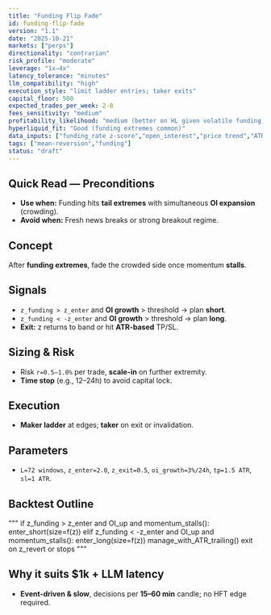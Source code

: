 ```yaml
---
title: "Funding Flip Fade"
id: funding-flip-fade
version: "1.1"
date: "2025-10-21"
markets: ["perps"]
directionality: "contrarian"
risk_profile: "moderate"
leverage: "1x–4x"
latency_tolerance: "minutes"
llm_compatibility: "high"
execution_style: "limit ladder entries; taker exits"
capital_floor: 500
expected_trades_per_week: 2-8
fees_sensitivity: "medium"
profitability_likelihood: "medium (better on HL given volatile funding)"
hyperliquid_fit: "Good (funding extremes common)"
data_inputs: ["funding_rate z-score","open_interest","price trend","ATR"]
tags: ["mean-reversion","funding"]
status: "draft"
---
```


## Quick Read — Preconditions
- **Use when:** Funding hits **tail extremes** with simultaneous **OI expansion** (crowding).
- **Avoid when:** Fresh news breaks or strong breakout regime.

## Concept
After **funding extremes**, fade the crowded side once momentum **stalls**.

## Signals
- `z_funding > z_enter` and **OI growth** > threshold → plan **short**.
- `z_funding < -z_enter` and **OI growth** > threshold → plan **long**.
- **Exit:** z returns to band or hit **ATR-based** TP/SL.

## Sizing & Risk
- Risk `r=0.5–1.0%` per trade, **scale-in** on further extremity.
- **Time stop** (e.g., 12–24h) to avoid capital lock.

## Execution
- **Maker ladder** at edges; **taker** on exit or invalidation.

## Parameters
- `L=72 windows`, `z_enter=2.0`, `z_exit=0.5`, `oi_growth=3%/24h`, `tp=1.5 ATR`, `sl=1 ATR`.

## Backtest Outline
"""
if z_funding > z_enter and OI_up and momentum_stalls():
    enter_short(size=f(z))
elif z_funding < -z_enter and OI_up and momentum_stalls():
    enter_long(size=f(z))
manage_with_ATR_trailing()
exit on z_revert or stops
"""

## Why it suits $1k + LLM latency
- **Event-driven & slow**, decisions per **15–60 min** candle; no HFT edge required.
